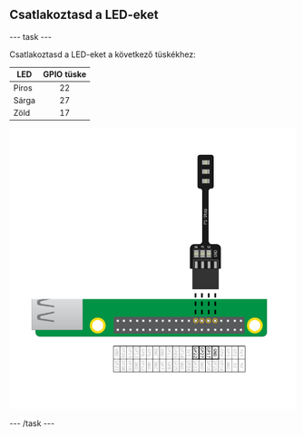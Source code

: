## Csatlakoztasd a LED-eket

\--- task \---

Csatlakoztasd a LED-eket a következő tüskékhez:

| LED   | GPIO tüske |
| ----- |:----------:|
| Piros |     22     |
| Sárga |     27     |
| Zöld  |     17     |

![PiStop a gpio 22,27,17 tüskékhez és a földeléshez csatlakoztatva](images/Traffic-Lights-Diagram.png)

\--- /task \---